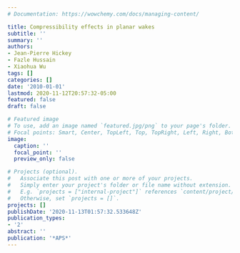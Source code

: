 ```yaml
---
# Documentation: https://wowchemy.com/docs/managing-content/

title: Compressibility effects in planar wakes
subtitle: ''
summary: ''
authors:
- Jean-Pierre Hickey
- Fazle Hussain
- Xiaohua Wu
tags: []
categories: []
date: '2010-01-01'
lastmod: 2020-11-12T20:57:32-05:00
featured: false
draft: false

# Featured image
# To use, add an image named `featured.jpg/png` to your page's folder.
# Focal points: Smart, Center, TopLeft, Top, TopRight, Left, Right, BottomLeft, Bottom, BottomRight.
image:
  caption: ''
  focal_point: ''
  preview_only: false

# Projects (optional).
#   Associate this post with one or more of your projects.
#   Simply enter your project's folder or file name without extension.
#   E.g. `projects = ["internal-project"]` references `content/project/deep-learning/index.md`.
#   Otherwise, set `projects = []`.
projects: []
publishDate: '2020-11-13T01:57:32.533648Z'
publication_types:
- '2'
abstract: ''
publication: '*APS*'
---
```

